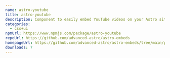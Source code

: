```yaml
---
name: astro-youtube
title: astro-youtube
description: Component to easily embed YouTube videos on your Astro site
categories:
  - css+ui
npmUrl: https://www.npmjs.com/package/astro-youtube
repoUrl: https://github.com/advanced-astro/astro-embeds
homepageUrl: https://github.com/advanced-astro/astro-embeds/tree/main/packages/astro-embeds-youtube#readme
downloads: 7
---
```

